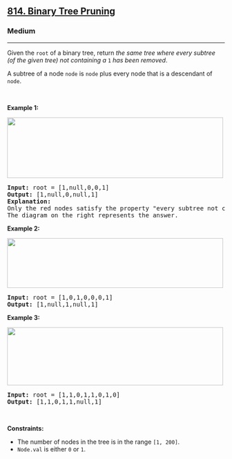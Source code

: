 <h2><a href="https://leetcode.com/problems/binary-tree-pruning/">814. Binary Tree Pruning</a></h2><h3>Medium</h3><hr><div style="user-select: auto;"><p style="user-select: auto;">Given the <code style="user-select: auto;">root</code> of a binary tree, return <em style="user-select: auto;">the same tree where every subtree (of the given tree) not containing a </em><code style="user-select: auto;">1</code><em style="user-select: auto;"> has been removed</em>.</p>

<p style="user-select: auto;">A subtree of a node <code style="user-select: auto;">node</code> is <code style="user-select: auto;">node</code> plus every node that is a descendant of <code style="user-select: auto;">node</code>.</p>

<p style="user-select: auto;">&nbsp;</p>
<p style="user-select: auto;"><strong style="user-select: auto;">Example 1:</strong></p>
<img alt="" src="https://s3-lc-upload.s3.amazonaws.com/uploads/2018/04/06/1028_2.png" style="width: 500px; height: 140px; user-select: auto;">
<pre style="user-select: auto;"><strong style="user-select: auto;">Input:</strong> root = [1,null,0,0,1]
<strong style="user-select: auto;">Output:</strong> [1,null,0,null,1]
<strong style="user-select: auto;">Explanation:</strong> 
Only the red nodes satisfy the property "every subtree not containing a 1".
The diagram on the right represents the answer.
</pre>

<p style="user-select: auto;"><strong style="user-select: auto;">Example 2:</strong></p>
<img alt="" src="https://s3-lc-upload.s3.amazonaws.com/uploads/2018/04/06/1028_1.png" style="width: 500px; height: 115px; user-select: auto;">
<pre style="user-select: auto;"><strong style="user-select: auto;">Input:</strong> root = [1,0,1,0,0,0,1]
<strong style="user-select: auto;">Output:</strong> [1,null,1,null,1]
</pre>

<p style="user-select: auto;"><strong style="user-select: auto;">Example 3:</strong></p>
<img alt="" src="https://s3-lc-upload.s3.amazonaws.com/uploads/2018/04/05/1028.png" style="width: 500px; height: 134px; user-select: auto;">
<pre style="user-select: auto;"><strong style="user-select: auto;">Input:</strong> root = [1,1,0,1,1,0,1,0]
<strong style="user-select: auto;">Output:</strong> [1,1,0,1,1,null,1]
</pre>

<p style="user-select: auto;">&nbsp;</p>
<p style="user-select: auto;"><strong style="user-select: auto;">Constraints:</strong></p>

<ul style="user-select: auto;">
	<li style="user-select: auto;">The number of nodes in the tree is in the range <code style="user-select: auto;">[1, 200]</code>.</li>
	<li style="user-select: auto;"><code style="user-select: auto;">Node.val</code> is either <code style="user-select: auto;">0</code> or <code style="user-select: auto;">1</code>.</li>
</ul>
</div>